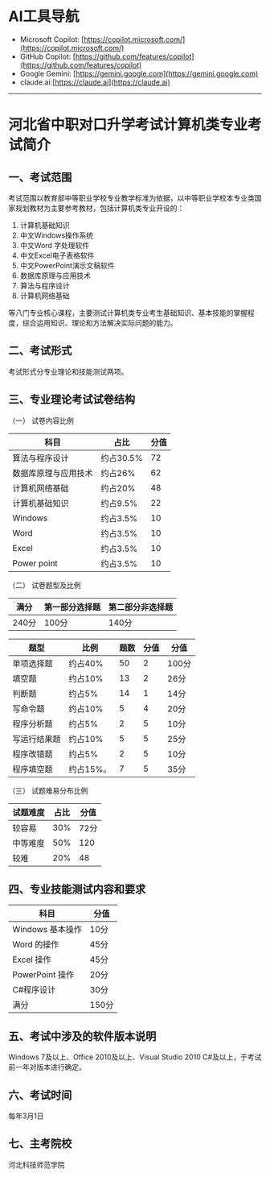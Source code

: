 # AI工具导航

- Microsoft Copilot: [https://copilot.microsoft.com/](https://copilot.microsoft.com/)
- GitHub Copilot: [https://github.com/features/copilot](https://github.com/features/copilot)
- Google Gemini: [https://gemini.google.com](https://gemini.google.com)
- claude.ai:[https://claude.ai](https://claude.ai)
---

# 河北省中职对口升学考试计算机类专业考试简介
## 一、考试范围

考试范围以教育部中等职业学校专业教学标准为依据，以中等职业学校本专业类国家规划教材为主要参考教材，包括计算机类专业开设的：

1. 计算机基础知识
2. 中文Windows操作系统
3. 中文Word 字处理软件
4. 中文Excel电子表格软件
5. 中文PowerPoint演示文稿软件
6. 数据库原理与应用技术
7. 算法与程序设计
8. 计算机网络基础

等八门专业核心课程，主要测试计算机类专业考生基础知识、基本技能的掌握程度，综合运用知识、理论和方法解决实际问题的能力。

## 二、考试形式

考试形式分专业理论和技能测试两项。


## 三、专业理论考试试卷结构

（一） 试卷内容比例

| 科目                 | 占比      | 分值 |
| -------------------- | --------- | ---- |
| 算法与程序设计       | 约占30.5% | 72   |
| 数据库原理与应用技术 | 约占26%   |   62   |
| 计算机网络基础       | 约占20%   |  48    |
| 计算机基础知识       | 约占9.5%  | 22 |
| Windows              | 约占3.5%  |  10    |
| Word                 | 约占3.5%  | 10   |
| Excel                | 约占3.5%  | 10   |
| Power point          | 约占3.5%  |  10    |

（二） 试卷题型及比例

| 满分  | 第一部分选择题 | 第二部分非选择题 |
| ----- | -------------- | ---------------- |
| 240分 | 100分          | 140分            |


| 题型         | 比例      |题数|分值| 分值  |
| ------------ | --------- |---|---| ----- |
| 单项选择题   | 约占40%   |50 |2|100分 |
| 填空题       | 约占10%   |13|2| 26分  |
| 判断题       | 约占5%    |14|1| 14分   |
| 写命令题     | 约占10%   |5|4| 20分  |
| 程序分析题   | 约占5%    |2|5| 10分  |
| 写运行结果题 | 约占10%   |5|5| 25分  |
| 程序改错题   | 约占5%    |2|5| 10分  |
| 程序填空题   | 约占15%。 |7|5| 35分  |

（三） 试题难易分布比例

| 试题难度 | 占比 | 分值 |
| -------- | ---- | ---- |
| 较容易   | 30%  | 72分 |
| 中等难度 | 50%  | 120  |
| 较难     | 20%  | 48   |


## 四、专业技能测试内容和要求

|        科目          |   分值   |
| ---------------- | ---- |
| Windows 基本操作 | 10分 |
| Word 的操作      | 45分 |
| Excel 操作       | 45分 |
| PowerPoint 操作  | 20分 |
| C#程序设计       | 30分 |
|满分|150分|

## 五、考试中涉及的软件版本说明

Windows 7及以上、Office 2010及以上、Visual Studio 2010 C#及以上，于考试前一年对版本进行确定。

## 六、考试时间

每年3月1日

## 七、主考院校

河北科技师范学院